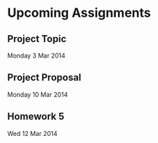 # Upcoming Assignments

## Project Topic
Monday 3 Mar 2014

## Project Proposal
Monday 10 Mar 2014

## Homework 5
Wed 12 Mar 2014
